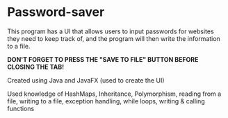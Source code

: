 # Password-saver

This program has a UI that allows users to input passwords for websites they need to keep track of, and the program will then write the information to a file. 

**DON'T FORGET TO PRESS THE "SAVE TO FILE" BUTTON BEFORE CLOSING THE TAB!**

Created using Java and JavaFX (used to create the UI)

Used knowledge of HashMaps, Inheritance, Polymorphism, reading from a file, writing to a file, exception handling, while loops, writing & calling functions
